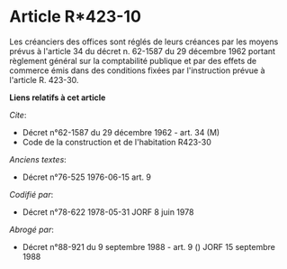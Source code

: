 # Article R*423-10

Les créanciers des offices sont réglés de leurs créances par les moyens prévus à l'article 34 du décret n. 62-1587 du 29
décembre 1962 portant règlement général sur la comptabilité publique et par des effets de commerce émis dans des conditions
fixées par l'instruction prévue à l'article R. 423-30.

**Liens relatifs à cet article**

_Cite_:

  - Décret n°62-1587 du 29 décembre 1962 - art. 34 (M)
  - Code de la construction et de l'habitation R423-30

_Anciens textes_:

  - Décret n°76-525 1976-06-15 art. 9

_Codifié par_:

  - Décret n°78-622 1978-05-31 JORF 8 juin 1978

_Abrogé par_:

  - Décret n°88-921 du 9 septembre 1988 - art. 9 () JORF 15 septembre 1988
